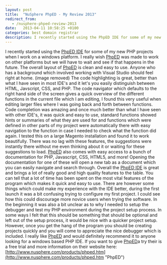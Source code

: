 ```yaml
---
layout: post
title:  "NuSphere PhpED - My Review 2013"
redirect_from:
   - /nusphere-phped-review-2013
date:   2013-04-11 10:58:25 +0100
categories: best domain registrar
description: I recently started using the PhpED IDE for some of my new PHP projects when I work on a windows platform. I reall
---
```


I recently started using the [PhpED IDE](http://www.nusphere.com/products/phped.htm "PhpED") for some of my new PHP projects when I work on a windows platform. I really wish [PhpED](http://www.nusphere.com/products/phped.htm "PhpED") was made to work on other platforms but we will have to wait and see if that happens in the future. The overall layout of [PhpED](http://www.nusphere.com/products/phped.htm "PhpED") is clean and easy to use. Anyone who has a background which involved working with Visual Studio should feel right at home. (image removed) The code highlighting is great, better than what I have seen in most IDE's and it let's you easily distinguish between HTML, Javscript, CSS, and PHP. The code navigator which defaults to the right hand side of the screen gives a quick overview of the different functions in the current file which I am editing, I found this very useful when editing larger files where I was going back and forth between functions. Code completion was amazing and once much better than what I have seen with other IDE's, it was quick and easy to use, standard functions showed hints or summaries of what they are used for and functions which were defined in other parts of my project were automatically there with easy navigation to the function in case I needed to check what the function did again. I tested this on a large Magento installation and found it to work beautifully. There was no lag with these features, the suggestions were instantly there without me even thinking about it or waiting for these suggestions to load. [PhpED](http://www.nusphere.com/products/phped.htm "PhpED") also comes with easy access to a bunch of documentation for PHP, Javascript, CSS, HTML5, and more! Opening the documentation for one of these will open a new tab as a document which you can easily navigate and search through. Overall the [PhpED IDE](http://www.nusphere.com/products/phped.htm "PhpED") is great and brings a lot of really good and high quality features to the table. You can tell that a lot of time has been spent on the most vital features of the program which makes it quick and easy to use. There are however some things which could make my experience with the IDE better, during the first launch it was a bit confusing trying to configure my first project. I could see how this could discourage more novice users when trying the software. In the beginning it was also a bit unclear as to why I needed to setup the debugger and test my PHP environment during the project setup process. In some ways I felt that this should be something that should be optional and left out of the setup process, it would be nice with a quicker project setup. However, once you get the hang of the program you should be creating projects quickly and you will come to appreciate the nice debugger which is included. I really like [PhpED](http://www.nusphere.com/products/phped.htm "PhpED") and would definitely recommend it to anyone looking for a windows based PHP IDE. If you want to give [PhpED](http://www.nusphere.com/products/phped.htm "PhpED")a try their is a free trial and more information on their website here: [http://www.nusphere.com/products/phped.htm](http://www.nusphere.com/products/phped.htm "PhpED")
